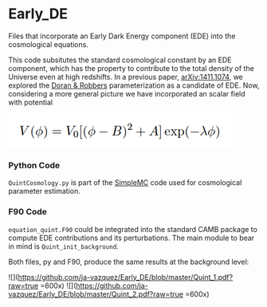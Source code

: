 # Early_DE
Files that incorporate an Early Dark Energy component
(EDE) into the cosmological equations.

This code subsitutes the standard cosmological constant by an 
EDE component, which has the property to contribute to the
total density of the Universe even at high redshifts.
In a previous paper, [arXiv:1411.1074](http://arxiv.org/abs/1411.1074), 
we explored the [Doran & Robbers](http://arxiv.org/abs/astro-ph/0601544)
parameterization as a candidate of EDE. Now, considering a more general
picture we have incorporated an scalar field with potential

![](Potential.jpg)


### Python Code

`QuintCosmology.py` is part of the [SimpleMC](https://github.com/ja-vazquez/SimpleMC) 
code used for cosmological parameter estimation.

### F90 Code
`equation_quint.F90` could be integrated into the standard CAMB package to 
compute EDE contributions and its perturbations.
The main module to bear in mind is `Quint_init_background`.


Both files, py and F90, produce the same results at the background level:

![](https://github.com/ja-vazquez/Early_DE/blob/master/Quint_1.pdf?raw=true =600x)
![](https://github.com/ja-vazquez/Early_DE/blob/master/Quint_2.pdf?raw=true =600x) 



